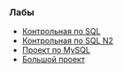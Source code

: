 
### Лабы
- [Контрольная по SQL](sql)
- [Контрольная по SQL N2](work3)
- [Проект по MySQL](project_salesmen)
- [Большой проект](project_rental)